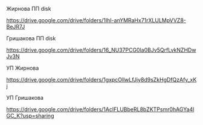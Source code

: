 Жирнова ПП disk

https://drive.google.com/drive/folders/1IhI-anYMRaHx71rXLULMpVVZ8-BeJR7J 


Гришакова ПП disk

https://drive.google.com/drive/folders/16_NU37PCG0la0BJv5QrfLvkNZHDwJv3N

УП Жирнова

https://drive.google.com/drive/folders/1gxpcOllwLfJjy8d9sZkHgDfQzAfy_xKj

УП Гришакова 

https://drive.google.com/drive/folders/1AcIFLUBbeRL8bZKTPsmr0hAGYa4lGC_K?usp=sharing
